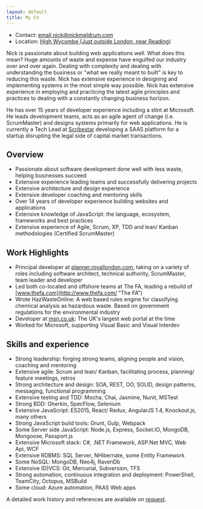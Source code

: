 ```yaml
---
layout: default
title: My CV
---
```


 * Contact: [email nick@nickmeldrum.com](mailto:nick@nickmeldrum.com "Email Nick")
 * Location: [High Wycombe (Just outside London, near Reading)](https://goo.gl/maps/8dVaqStCfdu "location")

Nick is passionate about building web applications well. What does this mean? Huge amounts of waste and expense have engulfed our industry over and over again. Dealing with complexity and dealing with understanding the business or "what we really meant to built" is key to reducing this waste. Nick has extensive experience in designing and implementing systems in the most simple way possible. Nick has extensive experience in employing and practicing the latest agile principles and practices to dealing with a constantly changing business horizon.

He has over 15 years of developer experience including a stint at Microsoft. He leads development teams, acts as an agile agent of change (i.e. ScrumMaster) and designs systems primarily for web applications. He is currently a Tech Lead at [Scribestar](http://www.scribestar.com/ "A legal sector tech startup") developing a SAAS platform for a startup disrupting the legal side of capital market transactions.

## Overview

 * Passionate about software development done well with less waste, helping businesses succeed
 * Extensive experience leading teams and successfully delivering projects
 * Extensive architecture and design experience
 * Extensive developer coaching and mentoring skills
 * Over 14 years of developer experience building websites and applications
 * Extensive knowledge of JavaScript: the language, ecosystem, frameworks and best practices
 * Extensive experience of Agile, Scrum, XP, TDD and lean/ Kanban methodologies  (Certified ScrumMaster)

## Work Highlights

 * Principal developer at [planner.royallondon.com](https://planner.royallondon.com/ "Royal London Financial Planner"), taking on a variety of roles including software architect, technical authority, ScrumMaster, team leader and developer
 * Led both co-located and offshore teams at The FA, leading a rebuild of [www.thefa.com](http://www.thefa.com/ "The FA") 
 * Wrote HazWasteOnline: A web based rules engine for classifying chemical analysis as hazardous waste. Based on government regulations for the environmental industry
 * Developer at [msn.co.uk](http://msn.co.uk/ "msn"): The UK's largest web portal at the time
 * Worked for Microsoft, supporting Visual Basic and Visual Interdev

## Skills and experience

 * Strong leadership: forging strong teams, aligning people and vision, coaching and mentoring
 * Extensive agile: Scrum and lean/ Kanban, facilitating process, planning/ feature meetings, retros
 * Strong architecture and design: SOA, REST, OO, SOLID, design patterns, messaging, functional programming
 * Extensive testing and TDD: Mocha, Chai, Jasmine, Nunit, MSTest
 * Strong BDD: Gherkin, SpecFlow, Selenium
 * Extensive JavaScript: ES2015, React/ Redux, AngularJS 1.4, Knockout.js, many others
 * Strong JavaScript build tools: Grunt, Gulp, Webpack
 * Some Server side JavaScript: Node.js, Express, Socket.IO, MongoDB, Mongoose, Passport.js
 * Extensive Microsoft stack: C#, .NET Framework, ASP.Net MVC, Web Api, WCF
 * Extensive RDBMS: SQL Server, NHibernate, some Entity Framework
 * Some NoSQL: MongoDB, Neo4j, RavenDb
 * Extensive (D)VCS: Git, Mercurial, Subversion, TFS
 * Strong automation, continuous integration and deployment: PowerShell, TeamCity, Octopus, MSBuild
 * Some cloud: Azure automation, PAAS Web apps

A detailed work history and references are available on [request](mailto:nick@nickmeldrum.com "Email Nick").
